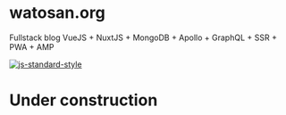 # watosan.org
Fullstack blog VueJS + NuxtJS + MongoDB + Apollo + GraphQL + SSR + PWA + AMP

[![js-standard-style](https://img.shields.io/badge/code%20style-standard-brightgreen.svg)](http://standardjs.com)

# Under construction
